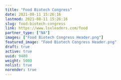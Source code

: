 ```yaml
---
title: "Food Biotech Congress"
date: 2021-08-11 15:26:16
lastmod: 2021-08-11 15:26:16
slug: food-biotech-congress
link: https://www.lsxleaders.com/food
partner_type: ["NA"]
images: ["Food Biotech Congress Header.png"]
featured_image: "Food Biotech Congress Header.png"
draft: true
active: true
uuid: 9480
weight: 5000
nolist: true
norender: true
---
```

